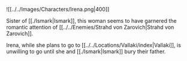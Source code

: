 ![[../../Images/Characters/Irena.png|400]]

Sister of [[./Ismark|Ismark]], this woman seems to have garnered the romantic attention of [[../../Enemies/Strahd von Zarovich|Strahd von Zarovich]].

Irena, while she plans to go to [[../../Locations/Vallaki/index|Vallaki]], is unwilling to go until she and [[./Ismark|Ismark]] bury their father.